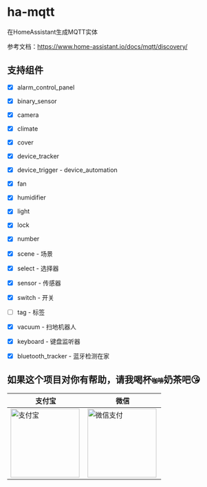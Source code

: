 # ha-mqtt
在HomeAssistant生成MQTT实体

参考文档：https://www.home-assistant.io/docs/mqtt/discovery/

## 支持组件
- [x] alarm_control_panel
- [x] binary_sensor
- [x] camera
- [x] climate
- [x] cover
- [x] device_tracker
- [x] device_trigger - device_automation
- [x] fan
- [x] humidifier
- [x] light
- [x] lock
- [x] number
- [x] scene - 场景
- [x] select - 选择器
- [x] sensor - 传感器
- [x] switch - 开关
- [ ] tag - 标签
- [x] vacuum - 扫地机器人

- [x] keyboard - 键盘监听器
- [x] bluetooth_tracker - 蓝牙检测在家


## 如果这个项目对你有帮助，请我喝杯<del style="font-size: 14px;">咖啡</del>奶茶吧😘
|支付宝|微信|
|---|---|
<img src="https://github.com/shaonianzhentan/ha-docs/raw/master/docs/img/alipay.png" align="left" height="160" width="160" alt="支付宝" title="支付宝">  |  <img src="https://github.com/shaonianzhentan/ha-docs/raw/master/docs/img/wechat.png" align="left" height="160" width="160" alt="微信支付" title="微信">